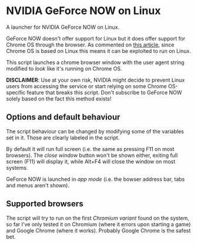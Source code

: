 # NVIDIA GeForce NOW on Linux

A launcher for NVIDIA GeForce NOW on Linux.

GeForce NOW doesn't offer support for Linux but it does offer support for Chrome OS through the browser. As commented on [this article](https://www.gamingonlinux.com/2020/08/nvidia-geforce-now-adds-chromebook-support-so-you-can-run-it-on-linux-too), since Chrome OS is based on Linux this means it can be exploited to run on Linux.

This script launches a chrome browser window with the user agent string modified to *look* like it's running on Chrome OS.

**DISCLAIMER**: Use at your own risk, NVIDIA might decide to prevent Linux users from accessing the service or start relying on some Chrome OS-specific feature that breaks this script. Don't subscribe to GeForce NOW solely based on the fact this method exists!

## Options and default behaviour

The script behaviour can be changed by modifying some of the variables set in it. Those are clearly labeled in the script.

By default it will run full screen (i.e. the same as pressing F11 on most browsers). The *close window* button won't be shown either, exiting full screen (F11) will display it, while Alt+F4 will close the window on most systems.

GeForce NOW is launched in *app mode* (i.e. the bowser address bar, tabs and menus aren't shown).

## Supported browsers

The script will try to run on the first *Chromium variant* found on the system, so far I've only tested it on Chromium (where it errors upon starting a game) and Google Chrome (where it works). Probably Google Chrome is the safest bet.
